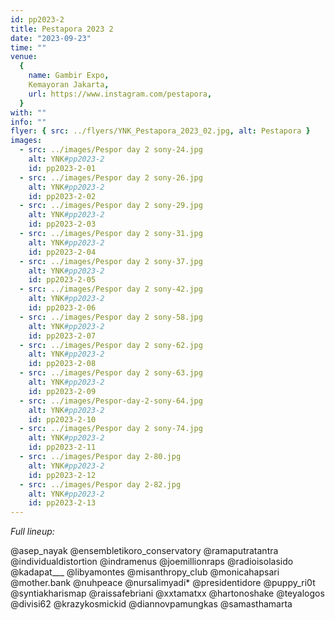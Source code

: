 ```yaml
---
id: pp2023-2
title: Pestapora 2023 2
date: "2023-09-23"
time: ""
venue:
  {
    name: Gambir Expo,
    Kemayoran Jakarta,
    url: https://www.instagram.com/pestapora,
  }
with: ""
info: ""
flyer: { src: ../flyers/YNK_Pestapora_2023_02.jpg, alt: Pestapora }
images:
  - src: ../images/Pespor day 2 sony-24.jpg
    alt: YNK#pp2023-2
    id: pp2023-2-01
  - src: ../images/Pespor day 2 sony-26.jpg
    alt: YNK#pp2023-2
    id: pp2023-2-02
  - src: ../images/Pespor day 2 sony-29.jpg
    alt: YNK#pp2023-2
    id: pp2023-2-03
  - src: ../images/Pespor day 2 sony-31.jpg
    alt: YNK#pp2023-2
    id: pp2023-2-04
  - src: ../images/Pespor day 2 sony-37.jpg
    alt: YNK#pp2023-2
    id: pp2023-2-05
  - src: ../images/Pespor day 2 sony-42.jpg
    alt: YNK#pp2023-2
    id: pp2023-2-06
  - src: ../images/Pespor day 2 sony-58.jpg
    alt: YNK#pp2023-2
    id: pp2023-2-07
  - src: ../images/Pespor day 2 sony-62.jpg
    alt: YNK#pp2023-2
    id: pp2023-2-08
  - src: ../images/Pespor day 2 sony-63.jpg
    alt: YNK#pp2023-2
    id: pp2023-2-09
  - src: ../images/Pespor-day-2-sony-64.jpg
    alt: YNK#pp2023-2
    id: pp2023-2-10
  - src: ../images/Pespor day 2 sony-74.jpg
    alt: YNK#pp2023-2
    id: pp2023-2-11
  - src: ../images/Pespor day 2-80.jpg
    alt: YNK#pp2023-2
    id: pp2023-2-12
  - src: ../images/Pespor day 2-82.jpg
    alt: YNK#pp2023-2
    id: pp2023-2-13
---
```


_Full lineup:_

@asep_nayak
@ensembletikoro_conservatory @ramaputratantra
@individualdistortion
@indramenus @joemillionraps
@radioisolasido
@kadapat\_\_\_
@libyamontes
@misanthropy_club
@monicahapsari
@mother.bank
@nuhpeace
@nursalimyadi\*
@presidentidore
@puppy_ri0t
@syntiakharismap
@raissafebriani
@xxtamatxx
@hartonoshake
@teyalogos
@divisi62 @krazykosmickid
@diannovpamungkas
@samasthamarta
